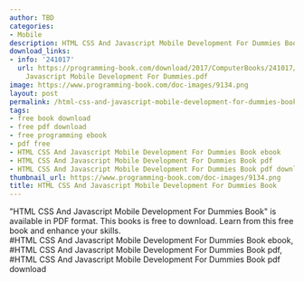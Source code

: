 ```yaml
---
author: TBD
categories:
- Mobile
description: HTML CSS And Javascript Mobile Development For Dummies Book
download_links:
- info: '241017'
  url: https://programming-book.com/download/2017/ComputerBooks/241017/HTML CSS And
    Javascript Mobile Development For Dummies.pdf
image: https://www.programming-book.com/doc-images/9134.png
layout: post
permalink: /html-css-and-javascript-mobile-development-for-dummies-book.html
tags:
- free book download
- free pdf download
- free programming ebook
- pdf free
- HTML CSS And Javascript Mobile Development For Dummies Book ebook
- HTML CSS And Javascript Mobile Development For Dummies Book pdf
- HTML CSS And Javascript Mobile Development For Dummies Book pdf download
thumbnail_url: https://www.programming-book.com/doc-images/9134.png
title: HTML CSS And Javascript Mobile Development For Dummies Book
---
```


 
<div class="item-desc text-justify">
  "HTML CSS And Javascript Mobile Development For Dummies Book" is available in PDF format. This books is free to download. Learn from this free book and enhance your skills.
  <br>
  #HTML CSS And Javascript Mobile Development For Dummies Book ebook, #HTML CSS And Javascript Mobile Development For Dummies Book pdf, #HTML CSS And Javascript Mobile Development For Dummies Book pdf download
</div>